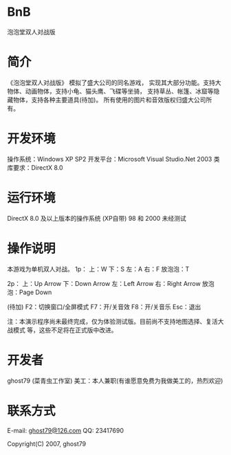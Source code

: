 # BnB
泡泡堂双人对战版

简介
================================
《泡泡堂双人对战版》
模拟了盛大公司的同名游戏，
实现其大部分功能。支持大物体、动画物体，支持小龟、猫头鹰、飞碟等坐骑，
支持草丛、帐篷、冰窟等隐藏物体，支持各种主要道具(待加)。
所有使用的图片和音效版权归盛大公司所有。


开发环境
================================
操作系统：Windows XP SP2
开发平台：Microsoft Visual Studio.Net 2003
类库要求：DirectX 8.0

运行环境
================================
DirectX 8.0 及以上版本的操作系统 (XP自带)
98 和 2000 未经测试

操作说明
================================
本游戏为单机双人对战。
1p：
上：W
下：S
左：A
右：F
放泡泡：T

2p：
上：Up Arrow
下：Down Arrow
左：Left Arrow
右：Right Arrow
放泡泡：Page Down

(待加)
F2：切换窗口/全屏模式
F7：开/关音效
F8：开/关音乐
Esc：退出

注：本演示程序尚未最终完成，仅为体验测试版。目前尚不支持地图选择、复活大战模式
等，这些不足将在正式版中改进。

开发者
================================
ghost79 (菜青虫工作室)
美工：本人兼职(有谁愿意免费为我做美工的，热烈欢迎)


联系方式
================================
E-mail: ghost79@126.com
QQ: 23417690


Copyright(C) 2007, ghost79
